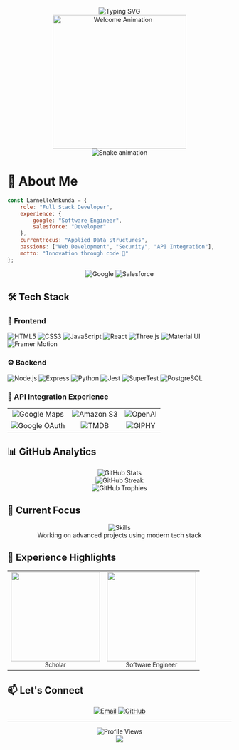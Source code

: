 <div align="center">
  <img src="https://readme-typing-svg.demolab.com?font=Fira+Code&weight=700&size=30&duration=3000&pause=100&color=4285F4&center=true&vCenter=true&repeat=true&width=435&lines=Hey%2C+I'm+Larnelle!;Full+Stack+Developer" alt="Typing SVG" />
</div>

<div align="center">
  <img width="300" src="https://media.giphy.com/media/LncsBVKWzRKRpzEdMw/giphy.gif" alt="Welcome Animation"/>
</div>

<div align="center">
  <img src="https://github.com/larnelle15/larnelle15/blob/output/github-contribution-grid-snake-dark.svg" alt="Snake animation" />
</div>

# 💫 About Me 

```javascript
const LarnelleAnkunda = {
    role: "Full Stack Developer",
    experience: {
        google: "Software Engineer",
        salesforce: "Developer"
    },
    currentFocus: "Applied Data Structures",
    passions: ["Web Development", "Security", "API Integration"],
    motto: "Innovation through code 🚀"
};
```

<div align="center">
  <img src="https://custom-icon-badges.demolab.com/badge/-Prev.%20Google-4285F4?style=for-the-badge&logo=google&logoColor=white" alt="Google" />
  <img src="https://custom-icon-badges.demolab.com/badge/-Incoming%20Salesforce-00A1E0?style=for-the-badge&logo=salesforce&logoColor=white" alt="Salesforce" />
</div>

## 🛠️ Tech Stack

### 🎨 Frontend
![HTML5](https://img.shields.io/badge/-HTML5-E34F26?style=for-the-badge&logo=html5&logoColor=white)
![CSS3](https://img.shields.io/badge/-CSS3-1572B6?style=for-the-badge&logo=css3&logoColor=white)
![JavaScript](https://img.shields.io/badge/-JavaScript-F7DF1E?style=for-the-badge&logo=javascript&logoColor=black)
![React](https://img.shields.io/badge/-React-61DAFB?style=for-the-badge&logo=react&logoColor=black)
![Three.js](https://img.shields.io/badge/-Three.js-000000?style=for-the-badge&logo=three.js&logoColor=white)
![Material UI](https://img.shields.io/badge/-Material%20UI-0081CB?style=for-the-badge&logo=mui&logoColor=white)
![Framer Motion](https://img.shields.io/badge/-Framer%20Motion-0055FF?style=for-the-badge&logo=framer&logoColor=white)

### ⚙️ Backend
![Node.js](https://img.shields.io/badge/-Node.js-339933?style=for-the-badge&logo=node.js&logoColor=white)
![Express](https://img.shields.io/badge/-Express-000000?style=for-the-badge&logo=express&logoColor=white)
![Python](https://img.shields.io/badge/-Python-3776AB?style=for-the-badge&logo=python&logoColor=white)
![Jest](https://img.shields.io/badge/-Jest-C21325?style=for-the-badge&logo=jest&logoColor=white)
![SuperTest](https://img.shields.io/badge/-SuperTest-4B32C3?style=for-the-badge&logo=supertest&logoColor=white)
![PostgreSQL](https://img.shields.io/badge/-PostgreSQL-336791?style=for-the-badge&logo=postgresql&logoColor=white)

### 🔌 API Integration Experience
<div align="center">
  <table>
    <tr>
      <td align="center">
        <img src="https://custom-icon-badges.demolab.com/badge/-Google%20Maps%20API-4285F4?style=for-the-badge&logo=google-maps&logoColor=white" alt="Google Maps" />
      </td>
      <td align="center">
        <img src="https://custom-icon-badges.demolab.com/badge/-Amazon%20S3-232F3E?style=for-the-badge&logo=amazon-aws&logoColor=white" alt="Amazon S3" />
      </td>
      <td align="center">
        <img src="https://custom-icon-badges.demolab.com/badge/-OpenAI%20API-412991?style=for-the-badge&logo=openai&logoColor=white" alt="OpenAI" />
      </td>
    </tr>
    <tr>
      <td align="center">
        <img src="https://custom-icon-badges.demolab.com/badge/-Google%20OAuth-4285F4?style=for-the-badge&logo=google&logoColor=white" alt="Google OAuth" />
      </td>
      <td align="center">
        <img src="https://custom-icon-badges.demolab.com/badge/-TMDB%20API-01B4E4?style=for-the-badge&logo=themoviedatabase&logoColor=white" alt="TMDB" />
      </td>
      <td align="center">
        <img src="https://custom-icon-badges.demolab.com/badge/-GIPHY%20API-FF6666?style=for-the-badge&logo=giphy&logoColor=white" alt="GIPHY" />
      </td>
    </tr>
  </table>
</div>

## 📊 GitHub Analytics

<div align="center">
  <img src="https://github-stats-alpha.vercel.app/api?username=larnelle15&cc=22272e&tc=37BCF6&ic=fff&bc=0000" alt="GitHub Stats" />
</div>

<div align="center">
  <img src="https://github-readme-streak-stats.herokuapp.com/?user=larnelle15&theme=tokyonight&hide_border=true" alt="GitHub Streak" />
</div>

<div align="center">
  <img src="https://github-profile-trophy.vercel.app/?username=larnelle15&theme=tokyonight&no-frame=true&column=7" alt="GitHub Trophies" />
</div>

## 🎯 Current Focus

<div align="center">
  <img src="https://skillicons.dev/icons?i=python,javascript,react,nodejs" alt="Skills" /><br/>
  Working on advanced projects using modern tech stack
</div>

## 💼 Experience Highlights

<div align="center">
  <table>
    <tr>
      <td align="center">
        <img src="https://custom-icon-badges.demolab.com/badge/-Google-4285F4?style=for-the-badge&logo=google&logoColor=white" width="200"/>
        <br/>
        <sub>Scholar</sub>
      </td>
      <td align="center">
        <img src="https://custom-icon-badges.demolab.com/badge/-Salesforce-00A1E0?style=for-the-badge&logo=salesforce&logoColor=white" width="200"/>
        <br/>
        <sub>Software Engineer</sub>
      </td>
    </tr>
  </table>
</div>

## 📫 Let's Connect

<div align="center">
  <a href="mailto:larnelleankunda50@gmail.com">
    <img src="https://custom-icon-badges.demolab.com/badge/-Email%20Me-D14836?style=for-the-badge&logo=gmail&logoColor=white" alt="Email" />
  </a>
  <a href="https://github.com/larnelle15">
    <img src="https://custom-icon-badges.demolab.com/badge/-GitHub-181717?style=for-the-badge&logo=github&logoColor=white" alt="GitHub" />
  </a>
</div>

---
<div align="center">
  <img src="https://komarev.com/ghpvc/?username=larnelle15&style=for-the-badge&color=0891b2" alt="Profile Views" />
</div>

<div align="center">
  <img src="https://capsule-render.vercel.app/api?type=waving&color=gradient&height=100&section=footer&animation=twinkling" />
</div>
